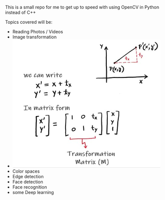 This is a small repo for me to get up to speed with using OpenCV in Python instead of C++ 

Topics covered will be: 
* Reading Photos / Videos 
* Image transformation
* ![Image showing transformation matrix](https://github.com/GutesBrot/OpenCVPractice/blob/main/Explanation%20Pictures/TransformationMatrix.jpeg?raw=true)
* Color spaces 
* Edge detection 
* Face detection 
* Face recognition 
* some Deep learning 
